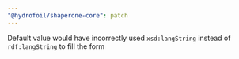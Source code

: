 ```yaml
---
"@hydrofoil/shaperone-core": patch
---
```


Default value would have incorrectly used `xsd:langString` instead of `rdf:langString` to fill the form
